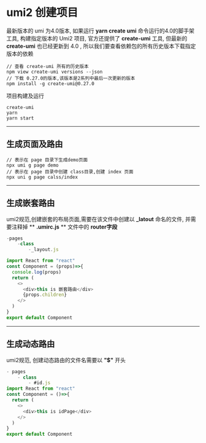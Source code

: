 # umi2 创建项目

最新版本的 umi 为4.0版本, 如果运行 **yarn create umi** 命令运行的4.0的脚手架工具, 构建指定版本的 Umi2 项目, 官方还提供了 **create-umi** 工具, 但最新的 **create-umi** 也已经更新到 4.0 , 所以我们要查看依赖包的所有历史版本下载指定版本的依赖

```shell
// 查看 create-umi 所有的历史版本
npm view create-umi versions --json
// 下载 0.27.0的版本,该版本是2系列中最后一次更新的版本
npm install -g create-umi@0.27.0
```

项目构建及运行

```sehll
create-umi
yarn 
yarn start
```

---

## 生成页面及路由

```shell
// 表示在 page 目录下生成demo页面
npx umi g page demo 
// 表示在 page 目录中创建 class目录,创建 index 页面
npx uni g page calss/index

```

---

## 生成嵌套路由

umi2规范,创建嵌套的布局页面,需要在该文件中创建以 **_latout** 命名的文件, 并需要注释掉 ** **.umirc.js** ** 文件中的 **router字段**

```javascript
-pages
	-class
    	-_layout.js

import React from "react"
const Component = (props)=>{
  console.log(props)
  return (
    <>
      <div>this is 嵌套路由</div>
      {props.children}
    </>
  )
}
export default Component
```



---

## 生成动态路由

umi2规范, 创建动态路由的文件名需要以 **"$"** 开头

```javascript
- pages
	- class
    	- #id.js
import React from "react"
const Component = ()=>{
  return (
    <>
      <div>this is idPage</div>
    </>
  )
}
export default Component
```



